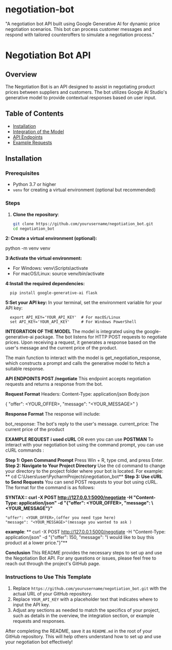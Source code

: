 # negotiation-bot
"A negotiation bot API built using Google Generative AI for dynamic price negotiation scenarios. This bot can process customer messages and respond with tailored counteroffers to simulate a negotiation process."


# Negotiation Bot API

## Overview
The Negotiation Bot is an API designed to assist in negotiating product prices between suppliers and customers. The bot utilizes Google AI Studio's generative model to provide contextual responses based on user input.

## Table of Contents
- [Installation](#installation)
- [Integration of the Model](#integration-of-the-model)
- [API Endpoints](#api-endpoints)
- [Example Requests](#example-requests)

## Installation

### Prerequisites
- Python 3.7 or higher
- `venv` for creating a virtual environment (optional but recommended)

### Steps
1. **Clone the repository**:
   ```bash
   git clone https://github.com/yourusername/negotiation_bot.git
   cd negotiation_bot

**2: Create a virtual environment (optional):**

python -m venv venv

**3:Activate the virtual environment:**

-  For Windows:
     venv\Scripts\activate
-  For macOS/Linux:
     source venv/bin/activate

 **4:Install the required dependencies:**

      pip install google-generative-ai flask

**5:Set your API key:** In your terminal, set the environment variable for your API key:

      export API_KEY='YOUR_API_KEY'  # For macOS/Linux
      set API_KEY='YOUR_API_KEY'     # For Windows PowerShell






**INTEGRATION OF THE MODEL**
The model is integrated using the google-generative-ai package. The bot listens for HTTP POST requests to negotiate prices. Upon receiving a request, it generates a response based on the user's message and the current price of the product.

The main function to interact with the model is get_negotiation_response, which constructs a prompt and calls the generative model to fetch a suitable response.







**API ENDPOINTS
POST /negotiate**
This endpoint accepts negotiation requests and returns a response from the bot.


**Request Format**
Headers:
Content-Type: application/json
Body:json

{
    "offer": <YOUR_OFFER>,
    "message": "<YOUR_MESSAGE>"
}

**Response Format**
The response will include:

bot_response: The bot's reply to the user's message.
current_price: The current price of the product






**EXAMPLE REQUEST**
**i used cURL** OR even you can use **POSTMAN**
To interact with your negotiation bot using the command prompt, you can use cURL commands :

**Step 1: Open Command Prompt**
          Press Win + R, type cmd, and press Enter.
**Step 2: Navigate to Your Project Directory**
          Use the cd command to change your directory to the project folder where your bot is located. For example:
             ** cd C:\Users\user\PycharmProjects\negotiation_bot**
**Step 3: Use cURL to Send Requests**
          You can send POST requests to your bot using cURL. The format for the command is as follows:
          
**SYNTAX::      curl -X POST http://127.0.0.1:5000/negotiate -H "Content-Type: application/json" -d "{\"offer\": <YOUR_OFFER>, 
                     \"message\": \ <YOUR_MESSAGE\"}"**
                  
    "offer": <YOUR_OFFER>,(offer you need type here)
    "message": "<YOUR_MESSAGE>"(message you wanted to ask )

**example**:   **  curl -X POST http://127.0.0.1:5000/negotiate -H "Content-Type: application/json" -d "{\"offer\": 150, \"message\": 
                 \"I would like to buy this product at a lower price.\"}"**




**Conclusion**
This README provides the necessary steps to set up and use the Negotiation Bot API. For any questions or issues, please feel free to reach out through the project's GitHub page.


### Instructions to Use This Template
1. Replace `https://github.com/yourusername/negotiation_bot.git` with the actual URL of your GitHub repository.
2. Replace `YOUR_API_KEY` with a placeholder text that indicates where to input the API key.
3. Adjust any sections as needed to match the specifics of your project, such as details in the overview, the integration section, or example requests and responses. 

After completing the README, save it as `README.md` in the root of your GitHub repository. This will help others understand how to set up and use your negotiation bot effectively!




